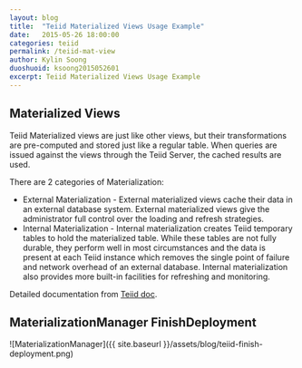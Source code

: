 ```yaml
---
layout: blog
title:  "Teiid Materialized Views Usage Example"
date:   2015-05-26 18:00:00
categories: teiid
permalink: /teiid-mat-view
author: Kylin Soong
duoshuoid: ksoong2015052601
excerpt: Teiid Materialized Views Usage Example
---
```


## Materialized Views

Teiid Materialized views are just like other views, but their transformations are pre-computed and stored just like a regular table. When queries are issued against the views through the Teiid Server, the cached results are used.

There are 2 categories of Materialization:

* External Materialization - External materialized views cache their data in an external database system. External materialized views give the administrator full control over the loading and refresh strategies.
* Internal Materialization - Internal materialization creates Teiid temporary tables to hold the materialized table. While these tables are not fully durable, they perform well in most circumstances and the data is present at each Teiid instance which removes the single point of failure and network overhead of an external database. Internal materialization also provides more built-in facilities for refreshing and monitoring. 

Detailed documentation from [Teiid doc](https://docs.jboss.org/author/display/TEIID/Materialized+Views).

## MaterializationManager FinishDeployment

![MaterializationManager]({{ site.baseurl }}/assets/blog/teiid-finish-deployment.png)
